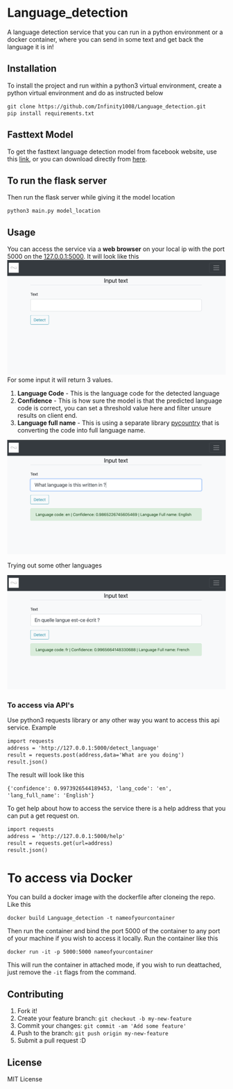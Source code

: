 # Language_detection
A language detection service that you can run in a python environment or a docker container, where you can send in some text and get back the language it is in!

## Installation
To install the project and run within a python3 virtual environment, create a python virtual environment and do as instructed below  
```
git clone https://github.com/Infinity1008/Language_detection.git
pip install requirements.txt
```
## Fasttext Model
To get the fasttext language detection model from facebook website, use this [link](https://fasttext.cc/docs/en/language-identification.html#content), or you can download directly from [here](https://dl.fbaipublicfiles.com/fasttext/supervised-models/lid.176.bin).

## To run the flask server
Then run the flask server while giving it the model location 
```
python3 main.py model_location
```

## Usage
You can access the service via a **web browser** on your local ip with the port 5000 on the [127.0.0.1:5000](127.0.0.1:5000). It will look like this
![Language_detection_demo_image](static/images/Language_detection_demo.png?raw=true "Language Detection Demo")
For some input it will return 3 values.
1. **Language Code** - This is the language code for the detected language
2. **Confidence** - This is how sure the model is that the predicted language code is correct, you can set a threshold value here and filter unsure results on client end.
3. **Language full name** - This is using a separate library [pycountry](https://pypi.org/project/pycountry/) that is converting the code into full language name.

![Language_detection_demo_image](static/images/Language_detection_demo_running.png?raw=true "Language Detection Demo")

Trying out some other languages 

![Language_detection_demo_image](static/images/Language_detection_demo_french.png?raw=true "Language Detection Demo")

### To access via API's
Use python3 requests library or any other way you want to access this api service.
Example
```
import requests
address = 'http://127.0.0.1:5000/detect_language'
result = requests.post(address,data='What are you doing')
result.json()
```

The result will look like this
```
{'confidence': 0.9973926544189453, 'lang_code': 'en', 'lang_full_name': 'English'}
```

To get help about how to access the service there is a help address that you can put a get request on.
```
import requests
address = 'http://127.0.0.1:5000/help'
result = requests.get(url=address)
result.json()
```

# To access via Docker
You can build a docker image with the dockerfile after cloneing the repo. Like this
```
docker build Language_detection -t nameofyourcontainer
```
Then run the container and bind the port 5000 of the container to any port of your machine if you wish to access it locally.
Run the container like this

```
docker run -it -p 5000:5000 nameofyourcontainer
```
This will run the container in attached mode, if you wish to run deattached, just remove the `-it` flags from the command.
## Contributing
1. Fork it!
2. Create your feature branch: `git checkout -b my-new-feature`
3. Commit your changes: `git commit -am 'Add some feature'`
4. Push to the branch: `git push origin my-new-feature`
5. Submit a pull request :D

 
## License
MIT License

